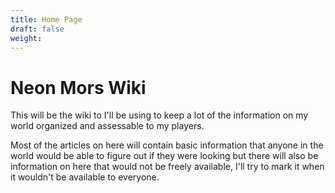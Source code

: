 ```yaml
---
title: Home Page
draft: false
weight:
---
```

# Neon Mors Wiki

This will be the wiki to I'll be using to keep a lot of the information on my world organized and assessable to my players.

Most of the articles on here will contain basic information that anyone in the world would be able to figure out if they were looking but there will also be information on here that would not be freely available, I'll try to mark it when it wouldn't be available to everyone.